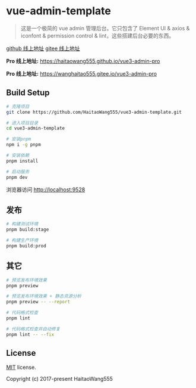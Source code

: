 # vue-admin-template

> 这是一个极简的 vue admin 管理后台。它只包含了 Element UI & axios & iconfont & permission control & lint，这些搭建后台必要的东西。

[github 线上地址](https://HaitaoWang555.github.io/vue3-admin-template)
[gitee 线上地址](http://wanghaitao555.gitee.io/vue3-admin-template)

**Pro 线上地址:** https://haitaowang555.github.io/vue3-admin-pro


**Pro 线上地址:** https://wanghaitao555.gitee.io/vue3-admin-pro

## Build Setup

```bash
# 克隆项目
git clone https://github.com/HaitaoWang555/vue3-admin-template.git

# 进入项目目录
cd vue3-admin-template

# 安装pnpm
npm i -g pnpm

# 安装依赖
pnpm install

# 启动服务
pnpm dev
```

浏览器访问 [http://localhost:9528](http://localhost:9528)

## 发布

```bash
# 构建测试环境
pnpm build:stage

# 构建生产环境
pnpm build:prod
```

## 其它

```bash
# 预览发布环境效果
pnpm preview

# 预览发布环境效果 + 静态资源分析
pnpm preview -- --report

# 代码格式检查
pnpm lint

# 代码格式检查并自动修复
pnpm lint -- --fix
```

## License

[MIT](https://github.com/HaitaoWang555/vue3-admin-template/blob/master/LICENSE) license.

Copyright (c) 2017-present HaitaoWang555
